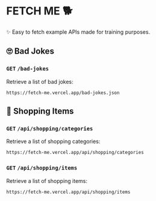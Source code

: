 # FETCH ME 🐕

✨ Easy to fetch example APIs made for training purposes.

## 🙄 Bad Jokes

### `GET` `/bad-jokes`

Retrieve a list of bad jokes:

```
https://fetch-me.vercel.app/bad-jokes.json
```

## 🛒 Shopping Items

### `GET` `/api/shopping/categories`

Retrieve a list of shopping categories:

```
https://fetch-me.vercel.app/api/shopping/categories
```

### `GET` `/api/shopping/items`

Retrieve a list of shopping items:

```
https://fetch-me.vercel.app/api/shopping/items
```

